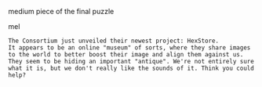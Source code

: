 medium piece of the final puzzle

mel

    The Consortium just unveiled their newest project: HexStore.
    It appears to be an online "museum" of sorts, where they share images to the world to better boost their image and align them against us.
    They seem to be hiding an important "antique". We're not entirely sure what it is, but we don't really like the sounds of it. Think you could help?
